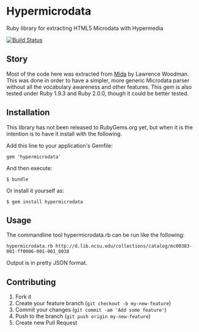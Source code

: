 # Hypermicrodata

Ruby library for extracting HTML5 Microdata with Hypermedia

[![Build Status](https://travis-ci.org/tkawa/hypermicrodata.png)](https://travis-ci.org/tkawa/hypermicrodata)

## Story 

Most of the code here was extracted from [Mida](https://github.com/LawrenceWoodman/mida) by Lawrence Woodman. This was done in order to have a simpler, more generic Microdata parser without all the vocabulary awareness and other features. This gem is also tested under Ruby 1.9.3 and Ruby 2.0.0, though it could be better tested.

## Installation

This library has not been released to RubyGems.org yet, but when it is the intention is to have it install with the following.

Add this line to your application's Gemfile:

    gem 'hypermicrodata'

And then execute:

    $ bundle

Or install it yourself as:

    $ gem install hypermicrodata

## Usage

The commandline tool hypermicrodata.rb can be run like the following:

```
hypermicrodata.rb http://d.lib.ncsu.edu/collections/catalog/mc00383-001-ff0006-001-001_0038
```

Output is in pretty JSON format.

## Contributing

1. Fork it
2. Create your feature branch (`git checkout -b my-new-feature`)
3. Commit your changes (`git commit -am 'Add some feature'`)
4. Push to the branch (`git push origin my-new-feature`)
5. Create new Pull Request
